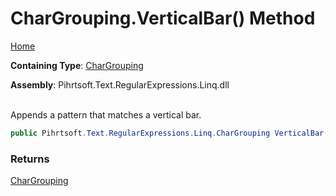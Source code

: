 # CharGrouping\.VerticalBar\(\) Method

[Home](../../../../../../README.md)

**Containing Type**: [CharGrouping](../README.md)

**Assembly**: Pihrtsoft\.Text\.RegularExpressions\.Linq\.dll

\
Appends a pattern that matches a vertical bar\.

```csharp
public Pihrtsoft.Text.RegularExpressions.Linq.CharGrouping VerticalBar()
```

### Returns

[CharGrouping](../README.md)

